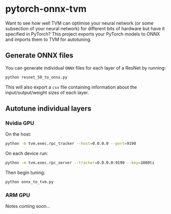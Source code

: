 # pytorch-onnx-tvm
Want to see how well TVM can optimise your neural network (or some subsection of your neural network) for different bits of hardware but have it specified in PyTorch? This project exports your PyTorch models to ONNX and imports them to TVM for autotuning.

## Generate ONNX files

You can generate individual `ONNX` files for each layer of a ResNet by running:

```bash
python resnet_50_to_onnx.py  
```

This will also export a `csv` file containing information about the input/output/weight sizes of each layer.   

## Autotune individual layers

### Nvidia GPU

On the host:
```bash
python -m tvm.exec.rpc_tracker --host=0.0.0.0 --port=9190
```

On each device run:
```bash
python -m tvm.exec.rpc_server --tracker=0.0.0.0:9190 --key=1080ti
```

Then begin tuning:

```bash
python onnx_to_tvm.py
```

### ARM GPU
Notes coming soon...  
